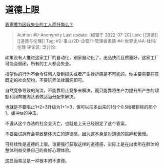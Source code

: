 # 道德上限
[我需要为因我失业的工人而忏悔么？](https://www.zhihu.com/question/539963120/answer/2583124695)

> Author: #0-Anonymity
> Last update: [编辑于 2022-07-20]
> Link: [[道德]] [[道德与伦理]]
> Tag: #2-事业/2D-企管/1-管理者素质 #4-世界史/4A-社科/伦理 
> 评论区:
> 泛讨论:

如果没有人推进这家工厂的自动化，别家自动化了，出品快而且质量好，这家工厂可能会倒闭，所有的工人都会失业。

指望你的行为不会令任何人受到损失或者产生挫折感是不可能的，你主要需要在意既定的社会契约，不要玩弄法律漏洞即可。

自然竞争导致的淘汰，不能靠阻止竞争来解决，而只能靠将生产力提升所产生的超额利润向被淘汰者做适当分配来解决。

也就是不要阻止1+2=3升级为1+1=3，但可以把多出来的1分个0.5给被排除的那个1，缓冲ta的冲击。

不遵从这个办法的社会会灭亡，也就是上天已经限定了这个答案。

不要尝试拥有会导致整体灭亡的道德感，因为这本身是对道德的挑衅和傲慢。

可持续性是道德的上限。谁要强行获取这样的道德感，实际上是在出卖所在群体的整体利益交换自己的良好心理体验。

这显而易见是一种根本的不道德。
